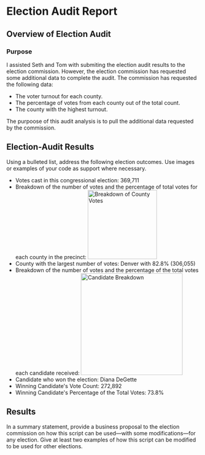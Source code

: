 # Election Audit Report

## Overview of Election Audit
### Purpose
I assisted Seth and Tom with submiting the election audit results to the election commission. However, the election commission has requested some additional data to complete the audit. The commission has requested the following data:
- The voter turnout for each county.
- The percentage of votes from each county out of the total count.
- The county with the highest turnout.

The purpoose of this audit analysis is to pull the additional data requested by the commission.

## Election-Audit Results
Using a bulleted list, address the following election outcomes. Use images or examples of your code as support where necessary.

- Votes cast in this congressional election: 369,711 
- Breakdown of the number of votes and the percentage of total votes for each county in the precinct: <img width="180" alt="Breakdown of County Votes" src="https://user-images.githubusercontent.com/85654649/126088047-d4ecd6bb-6f5a-4f00-adc4-84220bfb29e7.png">
- County with the largest number of votes: Denver with 82.8% (306,055)
- Breakdown of the number of votes and the percentage of the total votes each candidate received: <img width="265" alt="Candidate Breakdown" src="https://user-images.githubusercontent.com/85654649/126088154-5d62289b-b3ac-4ef0-b5a1-d89943eb8c1a.png">
- Candidate who won the election: Diana DeGette
- Winning Candidate's Vote Count: 272,892
- Winning Candidate's Percentage of the Total Votes: 73.8%

## Results
In a summary statement, provide a business proposal to the election commission on how this script can be used—with some modifications—for any election. Give at least two examples of how this script can be modified to be used for other elections.
